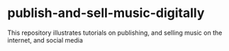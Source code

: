 # publish-and-sell-music-digitally
This repository illustrates tutorials on publishing, and selling music on the internet, and social media
